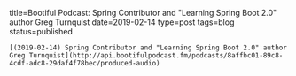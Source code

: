 
title=Bootiful Podcast: Spring Contributor and "Learning Spring Boot 2.0" author Greg Turnquist
date=2019-02-14
type=post
tags=blog
status=published
~~~~~~
[(2019-02-14) Spring Contributor and "Learning Spring Boot 2.0" author Greg Turnquist](http://api.bootifulpodcast.fm/podcasts/8affbc01-89c8-4cdf-adc8-29daf4f78bec/produced-audio) 
            